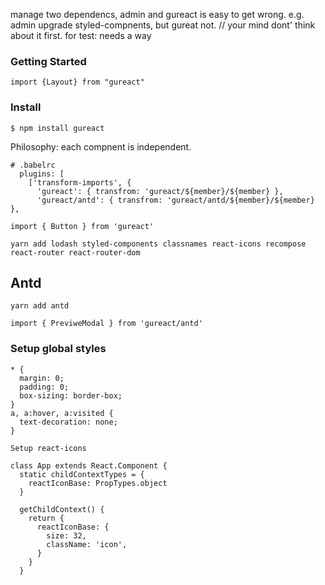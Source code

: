 manage two dependencs, admin and gureact is easy to get wrong.
  e.g. admin upgrade styled-compnents, but gureat not. // your mind dont' think about it first.
  for test: needs a way

### Getting Started

```
import {Layout} from "gureact"
```

### Install

```
$ npm install gureact
```

Philosophy: each compnent is independent.

```
# .babelrc
  plugins: [
    ['transform-imports', {
      'gureact': { transfrom: 'gureact/${member}/${member} },
      'gureact/antd': { transfrom: 'gureact/antd/${member}/${member} },

import { Button } from 'gureact'

yarn add lodash styled-components classnames react-icons recompose react-router react-router-dom
```

## Antd

```
yarn add antd

import { PreviweModal } from 'gureact/antd'
```

### Setup global styles

```
* {
  margin: 0;
  padding: 0;
  box-sizing: border-box;
}
a, a:hover, a:visited {
  text-decoration: none;
}
```

```
Setup react-icons

class App extends React.Component {
  static childContextTypes = {
    reactIconBase: PropTypes.object
  }

  getChildContext() {
    return {
      reactIconBase: {
        size: 32,
        className: 'icon',
      }
    }
  }
```
